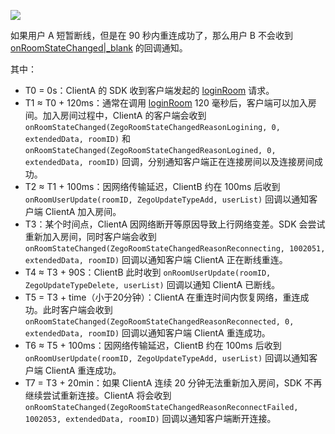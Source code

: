![](/Pics/FAQ/ReconnectTimeSeq.png)

<div class="mk-warning">


如果用户 A 短暂断线，但是在 90 秒内重连成功了，那么用户 B 不会收到 [onRoomStateChanged\|_blank](@onRoomStateChanged) 的回调通知。
</div>


其中：
- T0 = 0s：ClientA 的 SDK 收到客户端发起的 [loginRoom](https://doc-zh.zego.im/article/api?doc=express-video-sdk_API~objectivec_ios~class~ZegoExpressEngine#login-room-user-config) 请求。
- T1 ≈ T0 + 120ms：通常在调用 [loginRoom](https://doc-zh.zego.im/article/api?doc=express-video-sdk_API~objectivec_ios~class~ZegoExpressEngine#login-room-user-config) 120 毫秒后，客户端可以加入房间。加入房间过程中，ClientA 的客户端会收到 `onRoomStateChanged(ZegoRoomStateChangedReasonLogining, 0, extendedData, roomID)` 和 `onRoomStateChanged(ZegoRoomStateChangedReasonLogined, 0, extendedData, roomID)` 回调，分别通知客户端正在连接房间以及连接房间成功。
- T2 ≈ T1 + 100ms：因网络传输延迟，ClientB 约在 100ms 后收到 `onRoomUserUpdate(roomID, ZegoUpdateTypeAdd, userList)` 回调以通知客户端 ClientA 加入房间。
- T3：某个时间点，ClientA 因网络断开等原因导致上行网络变差。SDK 会尝试重新加入房间，同时客户端会收到 `onRoomStateChanged(ZegoRoomStateChangedReasonReconnecting, 1002051, extendedData, roomID)` 回调以通知客户端 ClientA 正在断线重连。
- T4 ≈ T3 + 90S：ClientB 此时收到 `onRoomUserUpdate(roomID, ZegoUpdateTypeDelete, userList)` 回调以通知 ClientA 已断线。
- T5 = T3 + time（小于20分钟）：ClientA 在重连时间内恢复网络，重连成功。此时客户端会收到 `onRoomStateChanged(ZegoRoomStateChangedReasonReconnected, 0, extendedData, roomID)` 回调以通知客户端 ClientA 重连成功。
- T6 ≈ T5 + 100ms：因网络传输延迟，ClientB 约在 100ms 后收到 `onRoomUserUpdate(roomID, ZegoUpdateTypeAdd, userList)` 回调以通知客户端 ClientA 重连成功。
- T7 = T3 + 20min：如果 ClientA 连续 20 分钟无法重新加入房间，SDK 不再继续尝试重新连接。ClientA 将会收到 `onRoomStateChanged(ZegoRoomStateChangedReasonReconnectFailed, 1002053, extendedData, roomID)` 回调以通知客户端断开连接。
